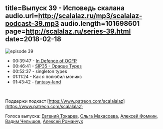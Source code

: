 title=Выпуск 39 - Исповедь скалана 
audio.url=http://scalalaz.ru/mp3/scalalaz-podcast-39.mp3
audio.length=101698601
page=http://scalalaz.ru/series-39.html
date=2018-02-18
----

![episode 39](img/episode39.jpg)


* 00:39:47 - [In Defence of OOFP](https://alexn.org/blog/2018/02/12/in-defense-oofp.html)
* 00:46:41 - [SIP35 - Opaque Types](http://docs.scala-lang.org/sips/opaque-types.html)
* 00:52:37 - singleton types
* 01:11:24 - Как я полюбил моникс
* 01:43:42 - [fantasy-land](https://github.com/fantasyland/fantasy-land)

<br/>

Поддержи подкаст [https://www.patreon.com/scalalalaz](https://www.patreon.com/scalalalaz)

Голоса выпуска: [Евгений Токарев](http://github.com/strobe),
[Ольга Махасоева](https://twitter.com/oli_kitty), [Алексей Фомкин](https://github.com/fomkin), [Вадим Челышов](http://github.com/dos65),
[Алексей Романчук](http://github.com/13h3r)
